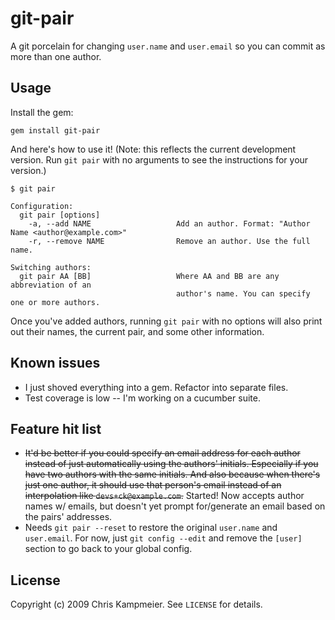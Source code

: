 # git-pair

A git porcelain for changing `user.name` and `user.email` so you can commit as
more than one author.

## Usage

Install the gem:

    gem install git-pair

And here's how to use it! (Note: this reflects the current development
version. Run `git pair` with no arguments to see the instructions for your
version.)

    $ git pair

    Configuration:
      git pair [options]
        -a, --add NAME                   Add an author. Format: "Author Name <author@example.com>"
        -r, --remove NAME                Remove an author. Use the full name.

    Switching authors:
      git pair AA [BB]                   Where AA and BB are any abbreviation of an
                                         author's name. You can specify one or more authors.

Once you've added authors, running `git pair` with no options will also print
out their names, the current pair, and some other information.

## Known issues

* I just shoved everything into a gem. Refactor into separate files.
* Test coverage is low -- I'm working on a cucumber suite.

## Feature hit list

* <s>It'd be better if you could specify an email address for each author instead
  of just automatically using the authors' initials. Especially if you have two
  authors with the same initials. And also because when there's just one author,
  it should use that person's email instead of an interpolation like
  `devs+ck@example.com`.</s> Started! Now accepts author names w/ emails, but
  doesn't yet prompt for/generate an email based on the pairs' addresses.
* Needs `git pair --reset` to restore the original `user.name` and `user.email`.
  For now, just `git config --edit` and remove the `[user]` section to go back
  to your global config.

## License

Copyright (c) 2009 Chris Kampmeier. See `LICENSE` for details.
